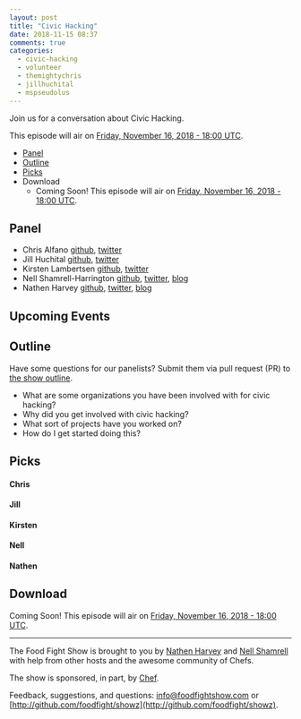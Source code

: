 ```yaml
---
layout: post
title: "Civic Hacking"
date: 2018-11-15 08:37
comments: true
categories: 
  - civic-hacking
  - volunteer
  - themightychris
  - jillhuchital
  - mspseudolus
---
```



Join us for a conversation about Civic Hacking.

This episode will air on [Friday, November 16, 2018 - 18:00 UTC](https://everytimezone.com/#2018-11-16,360,b8jj).

* [Panel](/2018/11/civic-hacking.html#panel)
* [Outline](/2018/11/civic-hacking.html#outline)
* [Picks](/2018/11/civic-hacking.html#picks)
* Download
  * Coming Soon!  This episode will air on [Friday, November 16, 2018 - 18:00 UTC](https://everytimezone.com/#2018-11-16,360,b8jj).
  
Panel<a name="panel"></a>
-----
* Chris Alfano [github](https://github.com/themightychris), [twitter](https://twitter.com/themightychris)
* Jill Huchital [github](https://github.com/jillh510), [twitter](https://twitter.com/JillHuchital)
* Kirsten Lambertsen [github](https://github.com/MsPseudolus), [twitter](https://twitter.com/MsPseudolus)
* Nell Shamrell-Harrington [github](https://github.com/nellshamrell), [twitter](https://twitter.com/nellshamrell), [blog](http://nellshamrell.com/)
* Nathen Harvey [github](http://github.com/nathenharvey), [twitter](http://twitter.com/nathenharvey), [blog](http://nathenharvey.com)

## Upcoming Events<a name="upcoming"></a>

## Outline<a name="outline"></a>

Have some questions for our panelists?  Submit them via pull request (PR) to [the show outline](https://github.com/foodfight/showz/blob/master/scripts/episode-xx-civic-hacking.md).

* What are some organizations you have been involved with for civic hacking?
* Why did you get involved with civic hacking?
* What sort of projects have you worked on?
* How do I get started doing this?

Picks<a name="picks"></a>
-----

#### Chris

#### Jill

#### Kirsten

#### Nell

#### Nathen


Download
--------
Coming Soon!  This episode will air on [Friday, November 16, 2018 - 18:00 UTC](https://everytimezone.com/#2018-11-16,360,b8jj).

<hr />

The Food Fight Show is brought to you by [Nathen Harvey](https://twitter.com/nathenharvey) and [Nell Shamrell](https://twitter.com/nellshamrell) with help from other hosts and the awesome community of Chefs.

The show is sponsored, in part, by [Chef](http://www.chef.io).

Feedback, suggestions, and questions:  [info@foodfightshow.com](mailto:info@foodfightshow.com) or  [http://github.com/foodfight/showz](http://github.com/foodfight/showz).

